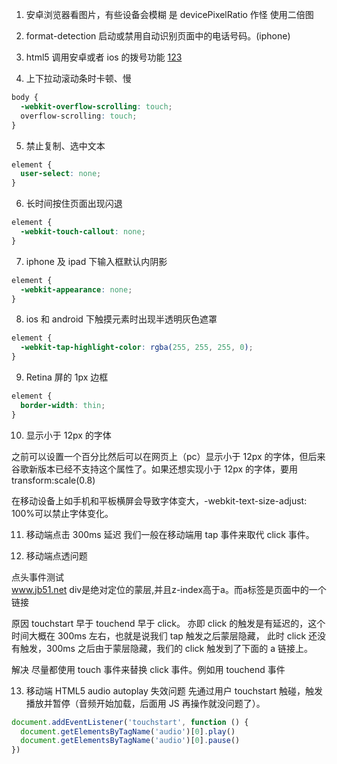 1. 安卓浏览器看图片，有些设备会模糊 是 devicePixelRatio 作怪
   使用二倍图

2. <meta name="format-detection" content="telephone=no">
   format-detection 启动或禁用自动识别页面中的电话号码。(iphone)

3. html5 调用安卓或者 ios 的拨号功能
   <a href="tel:123">123</a>

4. 上下拉动滚动条时卡顿、慢

```css
body {
  -webkit-overflow-scrolling: touch;
  overflow-scrolling: touch;
}
```

5. 禁止复制、选中文本

```css
element {
  user-select: none;
}
```

6. 长时间按住页面出现闪退

```css
element {
  -webkit-touch-callout: none;
}
```

7. iphone 及 ipad 下输入框默认内阴影

```css
element {
  -webkit-appearance: none;
}
```

8. ios 和 android 下触摸元素时出现半透明灰色遮罩

```css
element {
  -webkit-tap-highlight-color: rgba(255, 255, 255, 0);
}
```

9. Retina 屏的 1px 边框

```css
element {
  border-width: thin;
}
```

10. 显示小于 12px 的字体

之前可以设置一个百分比然后可以在网页上（pc）显示小于 12px 的字体，但后来谷歌新版本已经不支持这个属性了。如果还想实现小于 12px 的字体，要用 transform:scale(0.8)

在移动设备上如手机和平板横屏会导致字体变大，-webkit-text-size-adjust: 100%可以禁止字体变化。

11. 移动端点击 300ms 延迟
    我们一般在移动端用 tap 事件来取代 click 事件。

12. 移动端点透问题

<div id="haorooms">点头事件测试</div>
<a href="www.jb51.net">www.jb51.net</a>
div是绝对定位的蒙层,并且z-index高于a。而a标签是页面中的一个链接

原因
touchstart 早于 touchend 早于 click。 亦即 click 的触发是有延迟的，这个时间大概在 300ms 左右，也就是说我们 tap 触发之后蒙层隐藏， 此时 click 还没有触发，300ms 之后由于蒙层隐藏，我们的 click 触发到了下面的 a 链接上。

解决
尽量都使用 touch 事件来替换 click 事件。例如用 touchend 事件

13. 移动端 HTML5 audio autoplay 失效问题
    先通过用户 touchstart 触碰，触发播放并暂停（音频开始加载，后面用 JS 再操作就没问题了）。

```js
document.addEventListener('touchstart', function () {
  document.getElementsByTagName('audio')[0].play()
  document.getElementsByTagName('audio')[0].pause()
})
```
